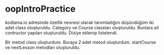 # oopIntroPractice

kodlama.io adresinde özellik nesnesi olarak tanımladığını düşündüğüm iki adet class oluşturuldu.
Category ve Course classları oluşturuldu.
Bunlara ait contructor yapıları oluşturuldu.
Diziye eklenip listelendi.

Bir metod class oluşturdum.
Buraya 2 adet metod oluşturdum.
startCourse ve nextLesson metodları oluşturuldu.
